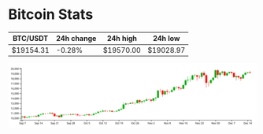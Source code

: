 # Bitcoin Stats

BTC/USDT|24h change|24h high|24h low|
|---|---|---|---|
|$19154.31|-0.28%|$19570.00|$19028.97|

<img src="./chart.svg">
